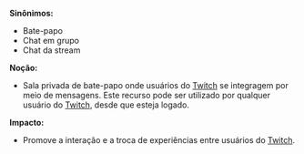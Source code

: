 **Sinônimos:** 
* Bate-papo
* Chat em grupo
* Chat da stream

**Noção:** 
* Sala privada de bate-papo onde usuários do [Twitch](https://github.com/gabrielziegler3/Requisitos-2018-1/wiki/Twitch) se integragem por meio de mensagens. Este recurso pode ser utilizado por qualquer usuário do [Twitch](https://github.com/gabrielziegler3/Requisitos-2018-1/wiki/Twitch), desde que esteja logado.

**Impacto:**
* Promove a interação e a troca de experiências entre usuários do [Twitch](https://github.com/gabrielziegler3/Requisitos-2018-1/wiki/Twitch).